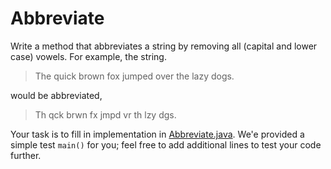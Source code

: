 # Abbreviate

Write a method that abbreviates a string by removing all (capital and lower
case) vowels. For example, the string.

> The quick brown fox jumped over the lazy dogs.

would be abbreviated,

> Th qck brwn fx jmpd vr th lzy dgs.

Your task is to fill in implementation in [Abbreviate.java](Abbreviate.java). 
We'e provided a simple test `main()` for you; feel free to add additional lines
to test your code further.
